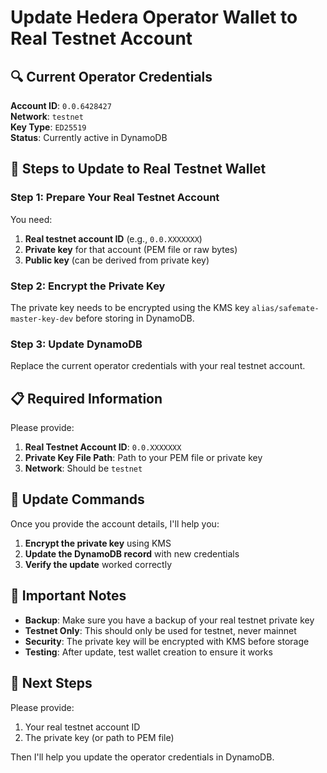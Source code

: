 # Update Hedera Operator Wallet to Real Testnet Account

## 🔍 **Current Operator Credentials**

**Account ID**: `0.0.6428427`  
**Network**: `testnet`  
**Key Type**: `ED25519`  
**Status**: Currently active in DynamoDB

## 🔧 **Steps to Update to Real Testnet Wallet**

### **Step 1: Prepare Your Real Testnet Account**

You need:
1. **Real testnet account ID** (e.g., `0.0.XXXXXXX`)
2. **Private key** for that account (PEM file or raw bytes)
3. **Public key** (can be derived from private key)

### **Step 2: Encrypt the Private Key**

The private key needs to be encrypted using the KMS key `alias/safemate-master-key-dev` before storing in DynamoDB.

### **Step 3: Update DynamoDB**

Replace the current operator credentials with your real testnet account.

## 📋 **Required Information**

Please provide:

1. **Real Testnet Account ID**: `0.0.XXXXXXX`
2. **Private Key File Path**: Path to your PEM file or private key
3. **Network**: Should be `testnet`

## 🔧 **Update Commands**

Once you provide the account details, I'll help you:

1. **Encrypt the private key** using KMS
2. **Update the DynamoDB record** with new credentials
3. **Verify the update** worked correctly

## 🚨 **Important Notes**

- **Backup**: Make sure you have a backup of your real testnet private key
- **Testnet Only**: This should only be used for testnet, never mainnet
- **Security**: The private key will be encrypted with KMS before storage
- **Testing**: After update, test wallet creation to ensure it works

## 🎯 **Next Steps**

Please provide:
1. Your real testnet account ID
2. The private key (or path to PEM file)

Then I'll help you update the operator credentials in DynamoDB.
